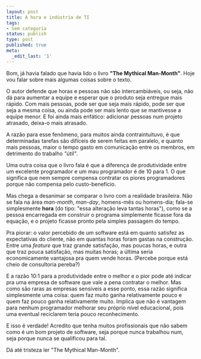 ```yaml
---
layout: post
title: A hora e indústria de TI
tags:
- Sem categoria
status: publish
type: post
published: true
meta:
  _edit_last: '1'
---
```

Bom, já havia falado que havia lido o livro **"The Mythical Man-Month"**. Hoje vou falar sobre mais algumas coisas sobre o texto.

O autor defende que horas e pessoas não são intercambiáveis, ou seja, não dá para aumentar a equipe e esperar que o produto seja entregue mais rápido. Com mais pessoas, pode ser que seja mais rápido, pode ser que seja a mesma coisa, ou ainda pode ser mais lento que se mantivesse a equipe menor. E foi ainda mais enfático: adicionar pessoas num projeto atrasado, deixa-o mais atrasado.

A razão para esse fenômeno, para muitos ainda contraintuituvo, é que determinadas tarefas são difíceis de serem feitas em paralelo, e quanto mais pessoas, maior o tempo gasto em comunicação entre os membros, em detrimento do trabalho _"útil"_.

Uma outra coisa que o livro fala é que a diferença de produtividade entre um excelente programador e um mau programador é de 10 para 1. O que significa que nem sempre compensa contratar os piores programadores porque não compensa pelo custo-benefício.

Mas chega a desanimar se comparar o livro com a realidade brasileira. Não se fala na área _man-month_, _man-day_, homens-mês ou homens-dia; fala-se simplesmente **hora** (do tipo: "essa alteração leva tantas horas"), como se a pessoa encarregada em construir o programa simplemente ficasse fora da equação, e o projeto ficasse pronto pela simples passagem do tempo.

Pra piorar: o valor percebido de um software está em quanto satisfez as expectativas do cliente, não em quantas horas foram gastas na construção. Entre uma _feature_ que traz grande satisfação, mas poucas horas, e outra que traz pouca satisfação, mas muitas horas; a última seria economicamente vantajosa pra quem vende horas. (Percebe porque está cheio de consultoria pereba?)

E a razão 10:1 para a produtividade entre o melhor e o pior pode até indicar pra uma empresa de software que vale a pena contratar o melhor. Mas como são raras as empresas sensíveis a esse ponto, essa razão significa simplesmente uma coisa: quem faz muito ganha relativamente pouco e quem faz pouco ganha relativamente muito. Implica que não é vantagem para nenhum programador melhorar seu próprio nível educacional, pois uma eventual reciclarem teria pouco reconhecimento.

E isso é verdade! Acredito que tenha muitos profissionais que não sabem como é um bom projeto de software, seja porque nunca trabalhou num, seja porque nunca se qualificou para tal.

Dá até tristeza ler "The Mythical Man-Month".
